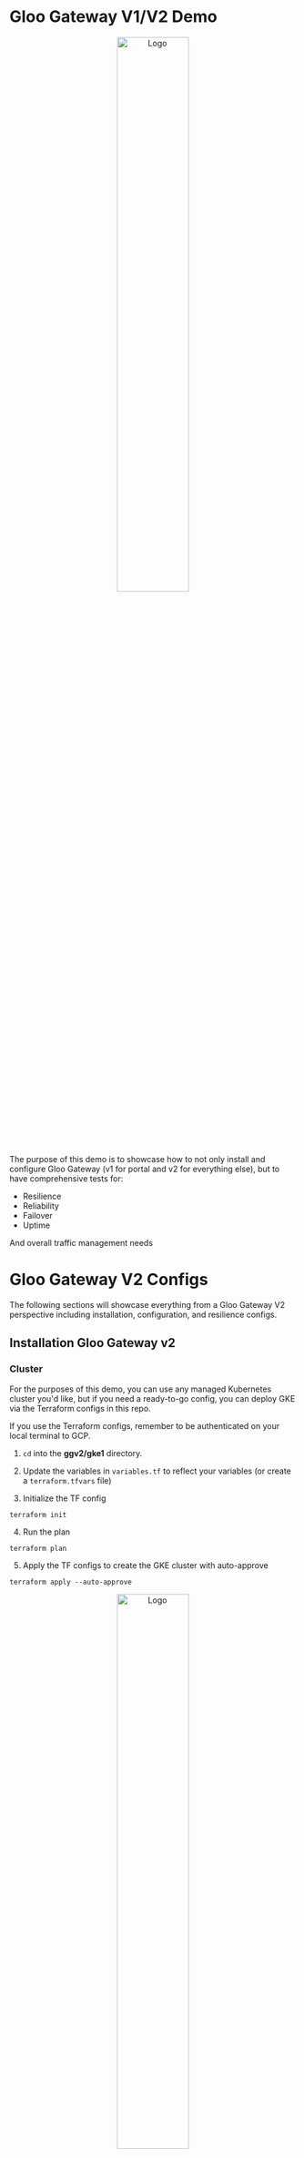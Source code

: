 # Gloo Gateway V1/V2 Demo
<p align="center">
 <img src="images/1.png?raw=true" alt="Logo" width="50%" height="50%" />
</p>


The purpose of this demo is to showcase how to not only install and configure Gloo Gateway (v1 for portal and v2 for everything else), but to have comprehensive tests for:

- Resilience
- Reliability
- Failover
- Uptime

And overall traffic management needs

# Gloo Gateway V2 Configs

The following sections will showcase everything from a Gloo Gateway V2 perspective including installation, configuration, and resilience configs.

## Installation Gloo Gateway v2

### Cluster

For the purposes of this demo, you can use any managed Kubernetes cluster you'd like, but if you need a ready-to-go config, you can deploy GKE via the Terraform configs in this repo.

If you use the Terraform configs, remember to be authenticated on your local terminal to GCP.


1. `cd` into the **ggv2/gke1** directory.

2. Update the variables in `variables.tf` to reflect your variables (or create a `terraform.tfvars` file)

3. Initialize the TF config
```
terraform init
```

4. Run the plan
```
terraform plan
```

5. Apply the TF configs to create the GKE cluster with auto-approve
```
terraform apply --auto-approve
```

<p align="center">
 <img src="images/2.png?raw=true" alt="Logo" width="50%" height="50%" />
</p>


### Helm
1. Configure product key env variables

```
export GLOO_GATEWAY_LICENSE_KEY=
export AGENTGATEWAY_LICENSE_KEY=
```

2. Install Kubernetes Gateway API
You need the experimental version as Gloo Gateway v2 has a requirement of the `BackendConfigPolicy` object, which is an experimental feature in Kubernetes Gateway API.

```
kubectl apply -f https://github.com/kubernetes-sigs/gateway-api/releases/download/v1.3.0/experimental-install.yaml
```

3. Install Gloo Gateway v2 CRDs
```
helm upgrade -i gloo-gateway-crds oci://us-docker.pkg.dev/solo-public/gloo-gateway/charts/gloo-gateway-crds \
--namespace gloo-system \
--version 2.0.0-rc.2 \
--create-namespace
```

4. Install Gloo Gateway v2
```
helm upgrade -i gloo-gateway oci://us-docker.pkg.dev/solo-public/gloo-gateway/charts/gloo-gateway \
-n gloo-system \
--version 2.0.0-rc.2 \
--set licensing.glooGatewayLicenseKey=$GLOO_GATEWAY_LICENSE_KEY
```

5. Confirm that Gloo Gateway is running
```
kubectl get pods -n gloo-system
NAME                           READY   STATUS    RESTARTS   AGE
gloo-gateway-6dfbfb7d7-9kbhf   1/1     Running   0          2m38s
```


#### Argo/GitOps

ArgoCD installation is available as well: https://docs.solo.io/gateway/2.0.x/install/argocd/

## Sample App Deployment

1. Create the Namespace for the microapp (extensive decoupled app)
```
kubectl create ns microapp
```

2. Deploy the sample decoupled application stack
```
kubectl apply -f ggv2/sampleapp-microdemo/microservices-demo/release/kubernetes-manifests.yaml -n microapp
```

3. Confirm that the app stack is running
```
kubectl get pods -n microapp
```

You can also see the Services that are deployed, which is what you'll use to create the backend routes in the next step.

```
kubectl get svc -n microapp
```

4. Create a Gateway for the application

The `allowedroutes` portion means that you can create an `HTTPRoute` resource from all Namespaces

```
kubectl apply --context=$CLUSTER1 -f - <<EOF
apiVersion: gateway.networking.k8s.io/v1
kind: Gateway
metadata:
  name: frontend-gateway
  namespace: microapp
spec:
  gatewayClassName: gloo-gateway-v2
  listeners:
  - name: frontend
    port: 80
    protocol: HTTP
    allowedRoutes:
      namespaces:
        from: All
---
apiVersion: gateway.networking.k8s.io/v1
kind: HTTPRoute
metadata:
  name: frontend
  namespace: microapp
spec:
  parentRefs:
  - name: frontend-gateway
  rules:
  - matches:
    - path:
        type: PathPrefix
        value: /
    backendRefs:
      - name: frontend
        port: 80
EOF
```

5. Check to see the gateway IP address.

```
kubectl get gateway -n microapp
```

Example output below:
```
NAME               CLASS             ADDRESS         PROGRAMMED   AGE
frontend-gateway   gloo-gateway-v2   x.x.x.x   True         36m
```

![](images/3.png)

You can now `curl` the gateway IP or use a tool like Postman.

## Gateway UI
1. Capture your cluster name as an environment variable for the UI installation in the coming steps.
```
export CLUSTER_NAME=fegatewayv1

echo $CLUSTER_NAME
```

2. Add the Gloo Platform Chart (for the UI)
```
helm repo add gloo-platform https://storage.googleapis.com/gloo-platform/helm-charts
helm repo update
```

3. Install the Gloo Platform CRDs
```
helm upgrade -i gloo-platform-crds gloo-platform/gloo-platform-crds \
--namespace=gloo-system \
--version=2.10.1 \
--set installEnterpriseCrds=false
```

4. Deploy the UI Helm Chart

You'll see that the enterprise version of the chart gives you:
- The UI
- Gloo Insights that you can see from the portal
- Prometheus enabled for metrics collection
- A Telemetry collector

```
helm upgrade -i gloo-platform gloo-platform/gloo-platform \
--namespace gloo-system \
--version=2.10.1 \
-f - <<EOF
common:
  adminNamespace: "gloo-system"
  cluster: $CLUSTER_NAME
glooInsightsEngine:
  enabled: true
glooAnalyzer:
  enabled: true
glooUi:
  enabled: true
licensing:
  glooGatewayLicenseKey: $GLOO_GATEWAY_LICENSE_KEY
prometheus:
  enabled: true
telemetryCollector:
  enabled: true
  mode: deployment
  replicaCount: 1
EOF
```

5. Ensure that the UI it's running as expected (you should see 3 containers in the Pod)
```
kubectl get pods -n gloo-system
```

6. Access the UI
```
kubectl port-forward deployment/gloo-mesh-ui -n gloo-system 8090
```

![](images/4.png)

## Monitoring, Observability, & Telemetry

1. Add the Grafana Helm Chart
```
helm repo add grafana https://grafana.github.io/helm-charts
```

2. Install Grafana in the `monitoring` Namespace
```
helm install grafana grafana/grafana --namespace monitoring --create-namespace
```

3. Retrieve the default admin password from the Kubernetes Secret.

The default username is: `admin`

```
kubectl get secret --namespace monitoring grafana -o jsonpath="{.data.admin-password}" | base64 --decode ; echo
```

4. Access the Grafana UI
```
kubectl port-forward svc/grafana 3000:80 --namespace monitoring
```

5. Add a new metrics endpoint by going to: **Connections > Data Sources > Choose Prometheus

Under the Connection URL, add the following:
```
http://prometheus-server.gloo-system.svc.cluster.local:80
```

You'll now be able to see Metrics and create Dashboard in Grafana

![](images/6.png)

For a list of metrics exposed via the Control Plane:

![](images/7.png)


## Traffic Debugging

Debugging live traffic, ensuring health of traffic, and showcasing policies can be done from your monitoring & observability tool of choice, but also form the Gloo UI.

1. Port-forward to the deployed UI
```
kubectl port-forward deployment/gloo-mesh-ui -n gloo-system 8090
```

2. Access the UI in a browser

```
127.0.0.1:8090
```

From the dashboard, you can see requests per second, errors, and any latency that may be occurring, or has occurred, within your application.

![](images/8.png)

The Graph can give you information on how your Services are connected and various forms of telemetry data like requests, latency, and errors. 

![](images/9.png)
![](images/10.png)

Without Routes, you can see the HTTP Routes for your application including any hostnames, the Gateways the route is attached to, and the path/destination.

![](images/11.png)

## Rate Limiting

With Gloo Gateway v2, you will see that there is a Rate Limit server out of the box.

```
kubectl get svc -n gloo-system
NAME                               TYPE        CLUSTER-IP       EXTERNAL-IP   PORT(S)                      AGE
rate-limiter-gloo-gateway-v2       ClusterIP   34.118.226.186   <none>        8083/TCP,8084/TCP,9091/TCP   6m1s
```

You can set the traffic policy for the `HTTPRoute` that you configured a few sections ago.

1. Apply the `TrafficPolicy` for local rate limiting
```
kubectl apply -f- <<EOF
apiVersion: gloo.solo.io/v1alpha1
kind: GlooTrafficPolicy
metadata:
  name: local-frontend
  namespace: microapp
spec:
  targetRefs:
    - group: gateway.networking.k8s.io
      kind: HTTPRoute
      name: frontend
  rateLimit:
    local:
      tokenBucket:
        maxTokens: 1
        tokensPerFill: 1
        fillInterval: 100s
EOF
```

2. Confirm that the traffic policy has been created
```
kubectl get glootrafficpolicy -n microapp

NAME             AGE
local-frontend   71s
```

3. Curl the demo app.
```
curl -n http://34.23.86.111
```


4. Send the `curl` again and you'll see an output like the below:

```
local_rate_limited% 
```

The reason why is because the `GlooTrafficPolicy` configured only has one (1) token and it is refilled every 100 seconds.

5. Delete the `GlooTrafficPolicy` to avoid any rate limiting issues for the testing through the POC.

## Advanced Routing

In this section, you will find advanced routing and authentication implementations like JWT and Canary.

### JWT (Authentication)

1. Set a variable with the Gateway for the frontend app that you deployed in a previous section
```
export INGRESS_GW_ADDRESS=$(kubectl get svc -n microapp frontend-gateway -o jsonpath="{.status.loadBalancer.ingress[0]['hostname','ip']}")
echo $INGRESS_GW_ADDRESS
```

2. Create the Gloo Traffic Policy that specifies the need for a JWT token
```
kubectl apply -f- <<EOF
apiVersion: gloo.solo.io/v1alpha1
kind: GlooTrafficPolicy
metadata:
  name: jwt
  namespace: microapp
spec:
  targetRefs:
    - group: gateway.networking.k8s.io
      kind: Gateway
      name: frontend-gateway
  glooJWT:
    beforeExtAuth:
      providers:
        selfminted:
          issuer: solo.io
          jwks:
            local:
              key: '{"keys":[{"kty":"RSA","kid":"solo-public-key-001","use":"sig","alg":"RS256","n":"AOfIaJMUm7564sWWNHaXt_hS8H0O1Ew59-nRqruMQosfQqa7tWne5lL3m9sMAkfa3Twx0LMN_7QqRDoztvV3Wa_JwbMzb9afWE-IfKIuDqkvog6s-xGIFNhtDGBTuL8YAQYtwCF7l49SMv-GqyLe-nO9yJW-6wIGoOqImZrCxjxXFzF6mTMOBpIODFj0LUZ54QQuDcD1Nue2LMLsUvGa7V1ZHsYuGvUqzvXFBXMmMS2OzGir9ckpUhrUeHDCGFpEM4IQnu-9U8TbAJxKE5Zp8Nikefr2ISIG2Hk1K2rBAc_HwoPeWAcAWUAR5tWHAxx-UXClSZQ9TMFK850gQGenUp8","e":"AQAB"}]}'
EOF
```

3. Curl the Gateway address
```
curl -vik http://$INGRESS_GW_ADDRESS
```

You should see a failure similar to the below:

```
* Connection #0 to host 35.231.233.180 left intact
Jwt is missing%                                                                                                                                           
```

4. Export the token for authentication to the frontend app
```
export BOB_TOKEN=eyJhbGciOiJSUzI1NiIsInR5cCI6IkpXVCIsImtpZCI6InNvbG8tcHVibGljLWtleS0wMDEifQ.eyJpc3MiOiJzb2xvLmlvIiwib3JnIjoic29sby5pbyIsInN1YiI6ImJvYiIsInRlYW0iOiJvcHMiLCJleHAiOjIwNzQyNzQ5NTQsImxsbXMiOnsibWlzdHJhbGFpIjpbIm1pc3RyYWwtbGFyZ2UtbGF0ZXN0Il19fQ.GF_uyLpZSTT1DIvJeO_eish1WDjMaS4BQSifGQhqPRLjzu3nXtPkaBRjceAmJi9gKZYAzkT25MIrT42ZIe3bHilrd1yqittTPWrrM4sWDDeldnGsfU07DWJHyboNapYR-KZGImSmOYshJlzm1tT_Bjt3-RK3OBzYi90_wl0dyAl9D7wwDCzOD4MRGFpoMrws_OgVrcZQKcadvIsH8figPwN4mK1U_1mxuL08RWTu92xBcezEO4CdBaFTUbkYN66Y2vKSTyPCxg3fLtg1mvlzU1-Wgm2xZIiPiarQHt6Uq7v9ftgzwdUBQM1AYLvUVhCN6XkkR9OU3p0OXiqEDjAxcg
```

5. Run the curl again
```
curl -vik http://$INGRESS_GW_ADDRESS \
--header "Authorization: Bearer $BOB_TOKEN"
```

You should see an output similar to the below, indicating that the token was accepted

```
* Connection #0 to host 35.231.233.180 left intact
```

6. Delete the JWT policy

```
kubectl delete -f- <<EOF
apiVersion: gloo.solo.io/v1alpha1
kind: GlooTrafficPolicy
metadata:
  name: jwt
  namespace: microapp
spec:
  targetRefs:
    - group: gateway.networking.k8s.io
      kind: Gateway
      name: frontend-gateway
  glooJWT:
    beforeExtAuth:
      providers:
        selfminted:
          issuer: solo.io
          jwks:
            local:
              key: '{"keys":[{"kty":"RSA","kid":"solo-public-key-001","use":"sig","alg":"RS256","n":"AOfIaJMUm7564sWWNHaXt_hS8H0O1Ew59-nRqruMQosfQqa7tWne5lL3m9sMAkfa3Twx0LMN_7QqRDoztvV3Wa_JwbMzb9afWE-IfKIuDqkvog6s-xGIFNhtDGBTuL8YAQYtwCF7l49SMv-GqyLe-nO9yJW-6wIGoOqImZrCxjxXFzF6mTMOBpIODFj0LUZ54QQuDcD1Nue2LMLsUvGa7V1ZHsYuGvUqzvXFBXMmMS2OzGir9ckpUhrUeHDCGFpEM4IQnu-9U8TbAJxKE5Zp8Nikefr2ISIG2Hk1K2rBAc_HwoPeWAcAWUAR5tWHAxx-UXClSZQ9TMFK850gQGenUp8","e":"AQAB"}]}'
EOF
```


### Mirroring (Canary Deployments)

To test Mirroring (Canary), you'll need an application that has two versions readily available. Because of that, you can follow two instruction sets (they're short) to ensure you have the proper environment for Mirroring.

1. Deploy the http app, which has v1 and v2 available out of the box: https://docs.solo.io/gateway/2.0.x/operations/sample-app/
2. Use these instructions after you deploy the http app: https://docs.solo.io/gateway/2.0.x/resiliency/mirroring/

### Load Balancing

There are several methods of load balancing:
1. Least Requests
2. Round robin
3. Random

The goal with load balancing is for the LB policy to hit hosts (Pods) that have the least amount of load. That way, performance can occur as expected.

The following Round Robin policy will:
- Set slow start more to progressively increase the amount of traffic that is routed to it
- Set the duration of the slow start
- Increase the rate of traffic to the host (Pod)
- Set a minimum percentage of weight that an endpoint needs to calcuate aggression

```
kubectl apply -f- <<EOF
kind: BackendConfigPolicy
apiVersion: gateway.kgateway.dev/v1alpha1
metadata:
  name: microapp-rr-policy
  namespace: microapp
spec:
  targetRefs:
    - name: frontend
      group: ""
      kind: Service
  loadBalancer:
    roundRobin:
      slowStart:
        window: 10s
        aggression: "1.5"
        minWeightPercent: 10
EOF
```

### Redirection


https://docs.solo.io/gateway/2.0.x/traffic-management/

## Resiliency/Circuit Breaking

In this section, you will find three subsections that showcase resilience configurations and circuit breaking (outlier detection and connection settings)

### Outlier Detection

Outlier Detection in Circuit Breaking is all about removing an unhealthy host (Pod) from the load balancing pool.

The test configuration below specifies that if the frontend host returns one 5XX HTTP response code, it'll eject the unhealthy host (Pod) for one hour.

The unhealthy host (Pod) will then be brought back into the load balancing pool after the one hour is up

```
kubectl apply -f- <<EOF
apiVersion: gateway.kgateway.dev/v1alpha1
kind: BackendConfigPolicy
metadata:
  name: microapp-dead-app-protection
  namespace: microapp
spec:
  targetRefs:
    - name: frontend
      group: ""
      kind: Service
  outlierDetection:
    interval: 2s
    consecutive5xx: 1
    baseEjectionTime: 1h
    maxEjectionPercent: 80
EOF
```

### HTTP Connecting Settings

1. Timeout and read/write buffer limits for connections to the Service.
```
kubectl apply -f - <<EOF
apiVersion: gateway.kgateway.dev/v1alpha1
kind: BackendConfigPolicy
metadata:
  name: microapp-buffer
  namespace: microapp
spec:
  targetRefs:
    - name: httpbin
      group: ""
      kind: Service
  connectTimeout: 5s
  perConnectionBufferLimitBytes: 1024
EOF
```

2. Additional connection options when handling upstream HTTP requests
```
kubectl apply -f - <<EOF
apiVersion: gateway.kgateway.dev/v1alpha1
kind: BackendConfigPolicy
metadata:
  name: microapp-connections
  namespace: microapp
spec:
  targetRefs:
    - name: frontend
      group: ""
      kind: Service
  commonHttpProtocolOptions:
    idleTimeout: 10s
    maxHeadersCount: 15
    maxStreamDuration: 30s
    maxRequestsPerConnection: 100
EOF
```

### Retries

Retries enhances an app’s availability by making sure that calls don’t fail permanently because of transient problems, such as a temporarily overloaded service or network.

1. Delete the `HTTPRoute` that you created during the sample app deployment
```
kubectl delete httproute frontend -n microapp
```

2. Capture the Gateway address
```
export INGRESS_GW_ADDRESS=$(kubectl get svc -n microapp frontend-gateway -o jsonpath="{.status.loadBalancer.ingress[0]['hostname','ip']}")
echo $INGRESS_GW_ADDRESS
```

3. Set up an access policy that tracks the number of retries.
```
kubectl apply -f- <<EOF
apiVersion: gateway.kgateway.dev/v1alpha1
kind: HTTPListenerPolicy
metadata:
  name: access-logs
  namespace: microapp
spec:
  targetRefs:
  - group: gateway.networking.k8s.io
    kind: Gateway
    name: frontend-gateway
  accessLog:
  - fileSink:
      path: /dev/stdout
      jsonFormat:
        start_time: "%START_TIME%"
        method: "%REQ(:METHOD)%"
        path: "%REQ(:PATH)%"
        response_code: "%RESPONSE_CODE%"
        response_flags: "%RESPONSE_FLAGS%"
        upstream_host: "%UPSTREAM_HOST%"
        upstream_cluster: "%UPSTREAM_CLUSTER%"
EOF
```

4. Create a new `HTTPRoute` to test against. This `HTTPRoute` can be used within the `GlooTrafficPolicy` that applies a retry policy.
```
kubectl apply -f- <<EOF
apiVersion: gateway.networking.k8s.io/v1
kind: HTTPRoute
metadata:
  name: retry
  namespace: microapp
spec:
  hostnames:
  - retry.example
  parentRefs:
  - group: gateway.networking.k8s.io
    kind: Gateway
    name: frontend-gateway
    namespace: microapp
  rules:
  - matches:
    - path:
        type: PathPrefix
        value: /
    backendRefs:
    - group: ""
      kind: Service
      name: frontend
      port: 80
    name: timeout
EOF
```

5. Create the traffic policy for retries
```
kubectl apply -f- <<EOF
apiVersion: gloo.solo.io/v1alpha1
kind: GlooTrafficPolicy
metadata:
  name: retry
  namespace: microapp
spec:
  targetRefs:
  - kind: HTTPRoute
    group: gateway.networking.k8s.io
    name: retry
    sectionName: timeout
  retry:
    attempts: 3
    backoffBaseInterval: 1s
    retryOn:
    - 5xx
    - unavailable
  timeouts:
    request: 20s
EOF
```

6. Get the gateway address and send a request
```
curl -vi http://$INGRESS_GW_ADDRESS/cart -H "host: retry.example:8080"
```

7. Check that no retry occurred
```
kubectl logs -n microapp -l gateway.networking.k8s.io/gateway-name=frontend-gateway | tail -1 | jq
```

8. Scale the app down to `0`
```
kubectl scale deployment cartservice -n microapp --replicas=0
```

9. Curl again
```
curl -vi http://$INGRESS_GW_ADDRESS/cart -H "host: retry.example:8080"
```

10. Open a new tab while the `curl` is running and look at the logs
```
kubectl logs -n microapp -l gateway.networking.k8s.io/gateway-name=frontend-gateway | tail -1 | jq
```

You should see

```
{
  "method": "GET",
  "path": "/cart",
  "response_code": 500,
  "response_flags": "URX",
  "start_time": "2025-10-09T17:38:28.530Z",
  "upstream_cluster": "kube_microapp_frontend_80",
  "upstream_host": "10.68.3.29:8080"
}
```

URX = UpstreamRetryLimitExceeded (retries happened!)

11. Scale back up
```
kubectl scale deployment cartservice -n microapp --replicas=1
```


## Cleanup
To prepare your environment for the next part of the demo, which will be on Gloo Gateway v1 with Portal, destroy your cluster.

If you use the GKE config within this repo:

1. `cd` into the **ggv2/gke1** directory.

2. Destroy the cluster
```
terraform destroy --auto-approve
```

# Gloo Gateway V1 (Portal)
In this section, you will find the full configuration for setting up Gloo Gateway v1. The reason why v1 will be used is because Portal will not be GA until Gloo Gateway v2.2.

## Installation Gateway v1

### Cluster

For the purposes of this demo, you can use any managed Kubernetes cluster you'd like, but if you need a ready-to-go config, you can deploy GKE via the Terraform configs in this repo.

If you use the Terraform configs, remember to be authenticated on your local terminal to GCP.


1. `cd` into the **ggv2/gke1** directory.

2. Update the variables in `variables.tf` to reflect your variables (or create a `terraform.tfvars` file)

3. Initialize the TF config
```
terraform init
```

4. Run the plan
```
terraform plan
```

5. Apply the TF configs to create the GKE cluster with auto-approve
```
terraform apply --auto-approve
```

<p align="center">
 <img src="images/2.png?raw=true" alt="Logo" width="50%" height="50%" />
</p>

### Helm

1. Set your Gloo License Key variable
```
export GLOO_GATEWAY_LICENSE_KEY=
```

2. Install Kubernetes Gateway API
```
kubectl apply -f https://github.com/kubernetes-sigs/gateway-api/releases/download/v1.3.0/standard-install.yaml
```

3. Add the Gloo Gateway v1 Enterprise Helm repo
```
helm repo add glooe https://storage.googleapis.com/gloo-ee-helm
helm repo update
```

4. Install GGv1 Enterprise

The installation also includes:
- Grafana
- Prometheus

```
helm upgrade --install -n gloo-system gloo glooe/gloo-ee \
--create-namespace \
--version 1.20.1 \
--set-string license_key=$GLOO_GATEWAY_LICENSE_KEY \
-f - <<EOF
gloo:
  gatewayProxies:
    gatewayProxy:
      disabled: true
  kubeGateway:
    enabled: true
    portal:
      enabled: true
  gloo:
    disableLeaderElection: true
gloo-fed:
  enabled: false
  glooFedApiserver:
    enable: false
grafana:
  defaultInstallationEnabled: false
observability:
  enabled: false
prometheus:
  enabled: false
EOF
```

5. Ensure that Gloo Gateway v1 is running as expected
```
kubectl get pods -n gloo-system
```

6. Retrieve the Gateway Class 
```
kubectl get gatewayclass gloo-gateway
```

## Portal

In this previous section, you installed Gloo Gateway v1. If you take a look at the Helm config, the `portal: true` was already added in, so you won't need to do any extra configuration for the installation of Portal.

### Installation Of Portal

1. Ensure Portal is up and operational
```
kubectl get pods -n gloo-system -l app=gateway-portal-web-server
```

You should see an output similar to the below:
```
NAME                                        READY   STATUS    RESTARTS   AGE
gateway-portal-web-server-c9c78db5b-dfpfm   1/1     Running   0          2m1s
```

If you have `glooctl` installed, you can also check to confirm that all implementations (xDS, Gateways, Proxies, Rate Limiting Server, etc.) is ready to go.

```
glooctl check

glooctl binary version (1.19.6) differs from server components (v1.20.1) by at least a minor version.
Consider running:
glooctl upgrade --release=v1.20.1
----------

Checking Deployments... OK
Checking Pods... OK
Checking Upstreams... OK
Checking UpstreamGroups... OK
Checking AuthConfigs... OK
Checking RateLimitConfigs... OK
Checking VirtualHostOptions... OK
Checking RouteOptions... OK
Checking Secrets... OK
Checking VirtualServices... OK
Checking Gateways... OK
Checking Proxies... OK
No active gateway-proxy pods exist in cluster
Checking xds metrics... OK
Checking rate limit server... OK

Detected Kubernetes Gateway integration!
Checking Kubernetes GatewayClasses... OK
Checking Kubernetes Gateways... OK
Checking Kubernetes HTTPRoutes... OK

Skipping Gloo Instance check -- Gloo Federation not detected.
No problems detected.
```

### Deploy Sample Apps

For this section, please use the docs below and deploy the **Tracks** sample app

https://docs.solo.io/gateway/latest/portal/tutorials/setup/#apps

### Create API Products

For this section, please use the **Tracks** section as that's the demo app you deployed in the previous section

https://docs.solo.io/gateway/latest/portal/tutorials/portal/

### Create A Portal

https://docs.solo.io/gateway/latest/portal/tutorials/apis/

## Agentgateway (GGv2)

agentgateway is a way to secure, observe, and control the traffic to and from LLMs and MCP servers.

This wouldn't be part of a standard Gloo Gateway POC, but if interesting in seeing it, it's a "nice to see".

### Helm
1. Configure product key env variables

```
export GLOO_GATEWAY_LICENSE_KEY=
export AGENTGATEWAY_LICENSE_KEY=
```

2. Install Kubernetes Gateway API
You need the experimental version as Gloo Gateway v2 has a requirement of the `BackendConfigPolicy` object, which is an experimental feature in Kubernetes Gateway API.

```
kubectl apply -f https://github.com/kubernetes-sigs/gateway-api/releases/download/v1.3.0/experimental-install.yaml
```

3. Install Gloo Gateway v2 CRDs
```
helm upgrade -i gloo-gateway-crds oci://us-docker.pkg.dev/solo-public/gloo-gateway/charts/gloo-gateway-crds \
--namespace gloo-system \
--version 2.0.0-rc.2 \
--create-namespace
```

4. Install Gloo Gateway v2
```
helm upgrade -i gloo-gateway oci://us-docker.pkg.dev/solo-public/gloo-gateway/charts/gloo-gateway \
-n gloo-system \
--version 2.0.0-rc.2 \
--set gateway.aiExtension.enabled=true \
--set agentgateway.enabled=true \
--set licensing.glooGatewayLicenseKey=$GLOO_GATEWAY_LICENSE_KEY \
--set licensing.agentgatewayLicenseKey=$AGENTGATEWAY_LICENSE_KEY
```


## Helpful Docs

Based on the Evaluation Criteria doc, the following links will be of help for knowing that Gloo Gateway supports what you need.

1. JWT/Payload support: https://docs.solo.io/gateway/2.0.x/security/jwt/overview/
2. Load balancing support: https://docs.solo.io/gateway/2.0.x/traffic-management/session-affinity/loadbalancing/
3. Kubernetes CRD (API/object/kind) support: https://docs.solo.io/gateway/2.0.x/reference/api/gloo-gateway/
4. Gloo Mesh/Gloo Gateway working together in multi-cluster support: https://github.com/AdminTurnedDevOps/ambient-mesh-lite-demo/blob/main/multi-cluster/sampleapp-microdemo/setup.md
5. Canary deployments with Mirroring: https://docs.solo.io/gateway/2.0.x/resiliency/mirroring/